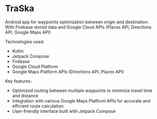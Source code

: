 <h1>TraSka</h1>

<p>Android app for waypoints optimization between origin and destination. With Firebase stored data and Google Cloud APIs (Places API, Directions API, Google Maps API)</p>

Technologies used:

- Kotlin
- Jetpack Compose
- Firebase
- Google Cloud Platform
- Google Maps Platform APIs (Directions API, Places API)

Key features:

- Optimized routing between multiple waypoints to minimize travel time and distance
- Integration with various Google Maps Platform APIs for accurate and efficient route calculation
- User-friendly interface built with Jetpack Compose
